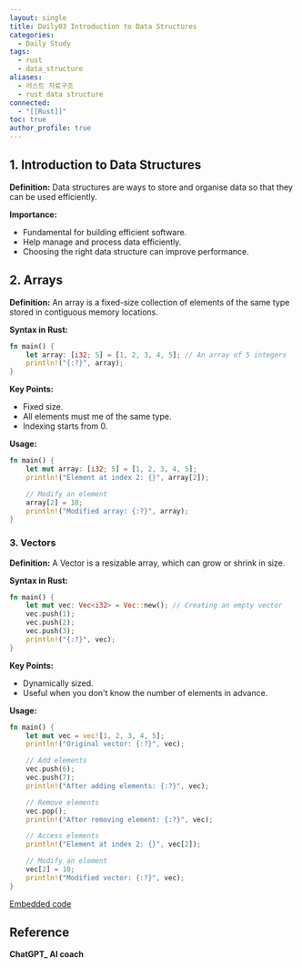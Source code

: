 ```yaml
---
layout: single
title: Daily03 Introduction to Data Structures
categories:
  - Daily Study
tags:
  - rust
  - data_structure
aliases:
  - 러스트 자료구조
  - rust data structure
connected:
  - "[[Rust]]"
toc: true
author_profile: true
---
```

## 1. Introduction to Data Structures
**Definition:** Data structures are ways to store and organise data so that they can be used efficiently.

**Importance:**
- Fundamental for building efficient software.
- Help manage and process data efficiently.
- Choosing the right data structure can improve performance.

## 2. Arrays
**Definition:** An array is a fixed-size collection of elements of the same type stored in contiguous memory locations.

**Syntax in Rust:**
```rust
fn main() {
	let array: [i32; 5] = [1, 2, 3, 4, 5]; // An array of 5 integers
	println!("{:?}", array);
}
```

**Key Points:**
- Fixed size.
- All elements must me of the same type.
- Indexing starts from 0.

**Usage:**
```rust
fn main() {
	let mut array: [i32; 5] = [1, 2, 3, 4, 5];
	println!("Element at index 2: {}", array[2]);

	// Modify an element
	array[2] = 10;
	println!("Modified array: {:?}", array);
}
```

### 3. Vectors
**Definition:** A Vector is a resizable array, which can grow or shrink in size.

**Syntax in Rust:**
```rust
fn main() {
	let mut vec: Vec<i32> = Vec::new(); // Creating an empty vector
	vec.push(1);
	vec.push(2);
	vec.push(3);
	println!("{:?}", vec);
}
```
**Key Points:**
- Dynamically sized.
- Useful when you don't know the number of elements in advance.

**Usage:** 
```rust
fn main() {
	let mut vec = vec![1, 2, 3, 4, 5];
	println!("Original vector: {:?}", vec);

	// Add elements
	vec.push(6);
	vec.push(7);
	println!("After adding elements: {:?}", vec);

	// Remove elements
	vec.pop();
	println!("After removing element: {:?}", vec);

	// Access elements
	println!("Element at index 2: {}", vec[2]);

	// Modify an element
	vec[2] = 10;
	println!("Modified vector: {:?}", vec);
}
```
[Embedded code](https://play.rust-lang.org/?version=stable&mode=debug&edition=2021&code=fn+main%28%29+%7B%0A%09let+mut+vec+%3D+vec%21%5B1%2C+2%2C+3%2C+4%2C+5%5D%3B%0A%09println%21%28%22Original+vector%3A+%7B%3A%3F%7D%22%2C+vec%29%3B%0A%0A%09%2F%2F+Add+elements%0A%09vec.push%286%29%3B%0A%09vec.push%287%29%3B%0A%09println%21%28%22After+adding+elements%3A+%7B%3A%3F%7D%22%2C+vec%29%3B%0A%0A%09%2F%2F+Remove+elements%0A%09vec.pop%28%29%3B%0A%09println%21%28%22After+removing+element%3A+%7B%3A%3F%7D%22%2C+vec%29%3B%0A%0A%09%2F%2F+Access+elements%0A%09println%21%28%22Element+at+index+2%3A+%7B%7D%22%2C+vec%5B2%5D%29%3B%0A%0A%09%2F%2F+Modify+an+element%0A%09vec%5B2%5D+%3D+10%3B%0A%09println%21%28%22Modified+vector%3A+%7B%3A%3F%7D%22%2C+vec%29%3B%0A%7D)








## Reference
**ChatGPT_ AI coach**

